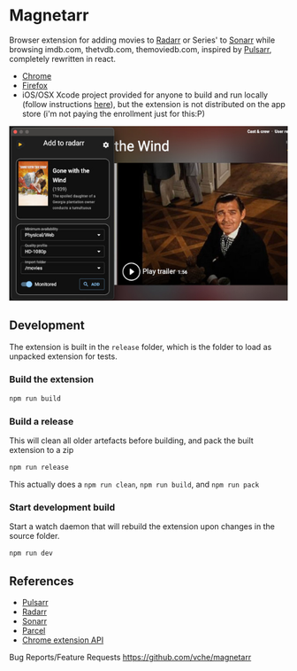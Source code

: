 # Magnetarr

Browser extension for adding movies to [Radarr](https://radarr.video) or Series' to [Sonarr](https://sonarr.tv) while browsing imdb.com, thetvdb.com, themoviedb.com, inspired by [Pulsarr](https://github.com/roboticsound/Pulsarr), completely rewritten in react.
- [Chrome](https://chromewebstore.google.com/detail/magnetarr/makjonablkcafdpkhfllblcmccgaahil)
- [Firefox](https://addons.mozilla.org/en-US/firefox/addon/magnetarr/)
- iOS/OSX Xcode project provided for anyone to build and run locally (follow instructions [here](https://developer.apple.com/documentation/safariservices/safari_web_extensions/running_your_safari_web_extension)), but the extension is not distributed on the app store (i'm not paying the enrollment just for this:P)

![](release/img/svg/screen2.jpg)


## Development

The extension is built in the `release` folder, which is the folder to load as unpacked extension for tests. 

### Build the extension

```bash
npm run build
```

### Build a release
This will clean all older artefacts before building, and pack the built extension to a zip

```bash
npm run release
```

This actually does a `npm run clean`, `npm run build`, and `npm run pack`

### Start development build

Start a watch daemon that will rebuild the extension upon changes in the source folder.

```bash
npm run dev
```


## References
- [Pulsarr](https://github.com/roboticsound/Pulsarr)
- [Radarr](https://github.com/Radarr/Radarr)
- [Sonarr](https://github.com/Sonarr/Sonarr)
- [Parcel](https://parceljs.org)
- [Chrome extension API](https://developer.chrome.com/docs/extensions/reference/api/)

Bug Reports/Feature Requests https://github.com/vche/magnetarr
